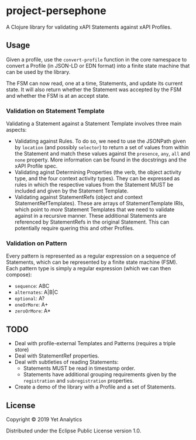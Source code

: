 # project-persephone

A Clojure library for validating xAPI Statements against xAPI Profiles. 

## Usage 

Given a profile, use the `convert-profile` function in the core namespace
to convert a Profile (in JSON-LD or EDN format) into a finite state machine
that can be used by the library.

The FSM can now read, one at a time, Statements, and update its current
state. It will also return whether the Statement was accepted by the FSM and
whether the FSM is at an accept state.

### Validation on Statement Template

Validating a Statement against a Statement Template involves three main 
aspects:
- Validating against Rules. To do so, we need to use the JSONPath given by
`location` (and possibly `selector`) to return a set of values from within the
Statement and match these values against the `presence`, `any`, `all` and
`none` property. More information can be found in the docstrings and the xAPI
Profile spec.
- Validating aginst Determining Properties (the verb, the object activity type,
and the four context activity types). They can be expressed as rules in which
the respective values from the Statement MUST be included and given by the
Statement Template.
- Validating against StatementRefs (object and context StatementRefTemplates).
These are arrays of StatementTemplate IRIs, which point to _more_ Statement
Templates that we need to validate against in a recursive manner. These
additional Statements are referenced by StatementRefs in the original 
Statement. This can potentially require quering this and other Profiles.

### Validation on Pattern

Every pattern is represented as a regular expression on a sequence of 
Statements, which can be represented by a finite state machine (FSM). Each 
pattern type is simply a regular expression (which we can then compose):
- `sequence`: ABC
- `alternates`: A|B|C
- `optional`: A?
- `oneOrMore`: A+
- `zeroOrMore`: A\*

## TODO

- Deal with profile-external Templates and Patterns (requires a triple store)
- Deal with StatementRef properties.
- Deal with subtleties of reading Statements:
    - Statements MUST be read in timestamp order.
    - Statements have additional grouping requirements given by the
    `registration` and `subregistration` properties.
- Create a demo of the library with a Profile and a set of Statements.

## License

Copyright © 2019 Yet Analytics

Distributed under the Eclipse Public License version 1.0.
